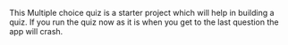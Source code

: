 This Multiple choice quiz is a starter project which will help in building a quiz. If you run the quiz now as it is when you get to the last question the app will crash.
